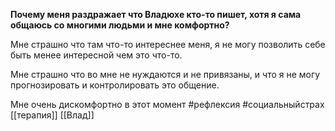   

**Почему меня раздражает что Владюхе кто-то пишет, хотя я сама общаюсь со многими людьми и мне комфортно?**

Мне страшно что там что-то интереснее меня, я не могу позволить себе быть менее интересной чем это что-то.

Мне страшно что во мне не нуждаются и не привязаны, и что я не могу прогнозировать и контролировать это общение.

Мне очень дискомфортно в этот момент
 #рефлексия #cоциальныйстрах 
[[терапия]] [[Влад]]